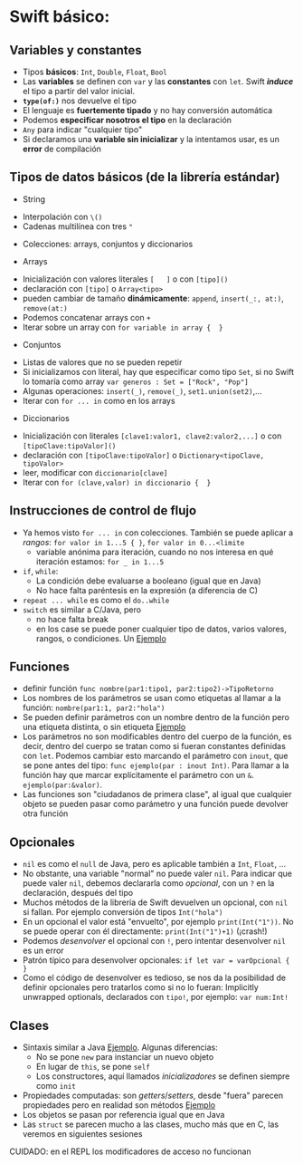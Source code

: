 # Swift básico:

## Variables y constantes

- Tipos **básicos**: `Int`, `Double`, `Float`, `Bool`
- Las **variables** se definen con `var` y las **constantes** con `let`. Swift ***induce*** el tipo a partir del valor inicial. 
- **`type(of:)`** nos devuelve el tipo
- El lenguaje es **fuertemente tipado** y no hay conversión automática
- Podemos **especificar nosotros el tipo** en la declaración
- `Any` para indicar "cualquier tipo"
- Si declaramos una **variable sin inicializar** y la intentamos usar, es un **error** de compilación

## Tipos de datos básicos (de la librería estándar)

- String
 * Interpolación con `\()`
 * Cadenas multilínea con tres `"`

- Colecciones: arrays, conjuntos y diccionarios

- Arrays
 * Inicialización con valores literales `[   ]` o con `[tipo]()`
 * declaración con `[tipo]` o `Array<tipo>`
 * pueden cambiar de tamaño **dinámicamente**: `append`, `insert(_:, at:)`, `remove(at:)`
 * Podemos concatenar arrays con `+`
 * Iterar sobre un array con `for variable in array {  }`

- Conjuntos
 * Listas de valores que no se pueden repetir
 * Si inicializamos con literal, hay que especificar como tipo `Set`, si no Swift lo tomaría como array `var generos : Set = ["Rock", "Pop"]`
 * Algunas operaciones: `insert(_)`, `remove(_)`, `set1.union(set2)`,... 
 * Iterar con `for ... in` como en los arrays


- Diccionarios 
 * Inicialización con literales `[clave1:valor1, clave2:valor2,...]` o con `[tipoClave:tipoValor]()`
 * declaración con `[tipoClave:tipoValor]` o `Dictionary<tipoClave, tipoValor>`
 * leer, modificar con `diccionario[clave]`
 * Iterar con `for (clave,valor) in diccionario {  }`


## Instrucciones de control de flujo

- Ya hemos visto `for ... in` con colecciones. También se puede aplicar a *rangos*: `for valor in 1...5 { }`, `for valor in 0...<limite`
  * variable anónima para iteración, cuando no nos interesa en qué iteración estamos: `for _ in 1...5`
- `if`, `while`:
  * La condición debe evaluarse a booleano (igual que en Java)
  * No hace falta paréntesis en la expresión (a diferencia de C)
- `repeat ... while` es como el `do..while`
- `switch` es similar a C/Java, pero
  * no hace falta break 
  * en los case se puede poner cualquier tipo de datos, varios valores, rangos, o condiciones. Un [Ejemplo](https://repl.it/MREg/0)

## Funciones

- definir función `func nombre(par1:tipo1, par2:tipo2)->TipoRetorno`
- Los nombres de los parámetros se usan como etiquetas al llamar a la función: `nombre(par1:1, par2:"hola")`
- Se pueden definir parámetros con un nombre dentro de la función pero una etiqueta distinta, o sin etiqueta [Ejemplo](https://repl.it/MRF9/0)
- Los parámetros no son modificables dentro del cuerpo de la función, es decir, dentro del cuerpo se tratan como si fueran constantes definidas con `let`. Podemos cambiar esto marcando el parámetro con `inout`, que se pone antes del tipo: `func ejemplo(par : inout Int)`. Para llamar a la función hay que marcar explícitamente el parámetro con un `&`. `ejemplo(par:&valor)`.
- Las funciones son "ciudadanos de primera clase", al igual que cualquier objeto se pueden pasar como parámetro y una función puede devolver otra función

## Opcionales

- `nil` es como el `null` de Java, pero es aplicable también a `Int`, `Float`, ...
- No obstante, una variable "normal" no puede valer `nil`. Para indicar que puede valer `nil`, debemos declararla como *opcional*, con un `?` en la declaración, después del tipo
- Muchos métodos de la librería de Swift devuelven un opcional, con `nil` si fallan. Por ejemplo conversión de tipos `Int("hola")`
- En un opcional el valor está "envuelto", por ejemplo `print(Int("1"))`. No se puede operar con él directamente: `print(Int("1")+1)` (¡crash!)
- Podemos *desenvolver* el opcional con `!`, pero intentar desenvolver `nil` es un error
- Patrón típico para desenvolver opcionales: `if let var = varOpcional { }`
- Como el código de desenvolver es tedioso, se nos da la posibilidad de definir opcionales pero tratarlos como si no lo fueran: Implicitly unwrapped optionals, declarados con `tipo!`, por ejemplo: `var num:Int!`

## Clases

- Sintaxis similar a Java [Ejemplo](https://repl.it/MRLY/1). Algunas diferencias:
    + No se pone `new` para instanciar un nuevo objeto
    + En lugar de `this`, se pone `self`
    + Los constructores, aquí llamados *inicializadores* se definen siempre como `init`
- Propiedades computadas: son *getters*/*setters*, desde "fuera" parecen propiedades pero en realidad son métodos [Ejemplo](https://repl.it/MRS4/0)
- Los objetos se pasan por referencia igual que en Java
- Las `struct` se parecen mucho a las clases, mucho más que en C, las veremos en siguientes sesiones

CUIDADO: en el REPL los modificadores de acceso no funcionan
